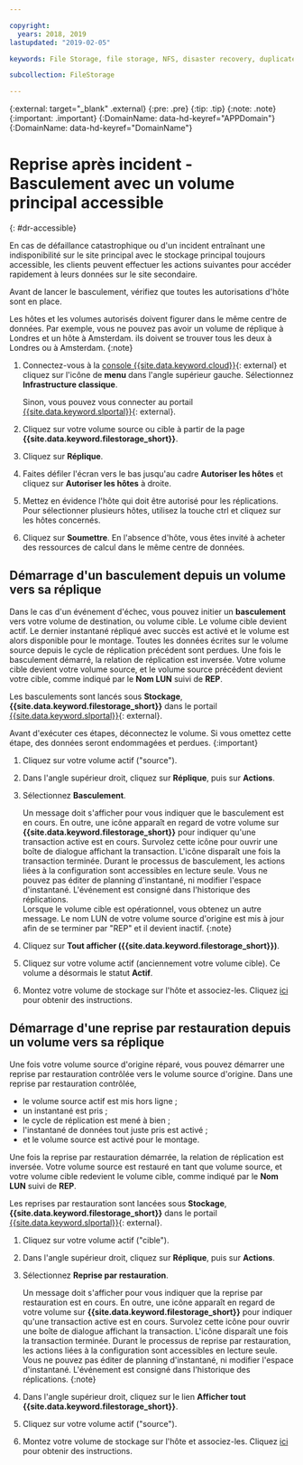 ```yaml
---

copyright:
  years: 2018, 2019
lastupdated: "2019-02-05"

keywords: File Storage, file storage, NFS, disaster recovery, duplicate volume, replica volume, failover, failback,

subcollection: FileStorage

---
```

{:external: target="_blank" .external}
{:pre: .pre}
{:tip: .tip}
{:note: .note}
{:important: .important}
{:DomainName: data-hd-keyref="APPDomain"}
{:DomainName: data-hd-keyref="DomainName"}

# Reprise après incident - Basculement avec un volume principal accessible
{: #dr-accessible}

En cas de défaillance catastrophique ou d'un incident entraînant une indisponibilité sur le site principal avec le stockage principal toujours accessible, les clients peuvent effectuer les actions suivantes pour accéder rapidement à leurs données sur le site secondaire.

Avant de lancer le basculement, vérifiez que toutes les autorisations d'hôte sont en place.

Les hôtes et les volumes autorisés doivent figurer dans le même centre de données. Par exemple, vous ne pouvez pas avoir un volume de réplique à Londres et un hôte à Amsterdam. ils doivent se trouver tous les deux à Londres ou à Amsterdam.
{:note}

1. Connectez-vous à la [console {{site.data.keyword.cloud}}](https://{DomainName}/catalog){: external} et cliquez sur l'icône de **menu** dans l'angle supérieur gauche. Sélectionnez **Infrastructure classique**.

   Sinon, vous pouvez vous connecter au portail [{{site.data.keyword.slportal}}](https://control.softlayer.com/){: external}.
1. Cliquez sur votre volume source ou cible à partir de la page **{{site.data.keyword.filestorage_short}}**.
2. Cliquez sur **Réplique**.
3. Faites défiler l'écran vers le bas jusqu'au cadre **Autoriser les hôtes** et cliquez sur **Autoriser les hôtes** à droite.
4. Mettez en évidence l'hôte qui doit être autorisé pour les réplications. Pour sélectionner plusieurs hôtes, utilisez la touche ctrl et cliquez sur les hôtes concernés.
5. Cliquez sur **Soumettre**. En l'absence d'hôte, vous êtes invité à acheter des ressources de calcul dans le même centre de données.

## Démarrage d'un basculement depuis un volume vers sa réplique

Dans le cas d'un événement d'échec, vous pouvez initier un **basculement** vers votre volume de destination, ou volume cible. Le volume cible devient actif. Le dernier instantané répliqué avec succès est activé et le volume est alors disponible pour le montage. Toutes les données écrites sur le volume source depuis le cycle de réplication précédent sont perdues. Une fois le basculement démarré, la relation de réplication est inversée. Votre volume cible devient votre volume source, et le volume source précédent devient votre cible, comme indiqué par le **Nom LUN** suivi de **REP**.

Les basculements sont lancés sous **Stockage**, **{{site.data.keyword.filestorage_short}}** dans le portail [{{site.data.keyword.slportal}}](https://control.softlayer.com/){: external}.

Avant d'exécuter ces étapes, déconnectez le volume. Si vous omettez cette étape, des données seront endommagées et perdues.
{:important}

1. Cliquez sur votre volume actif ("source").
2. Dans l'angle supérieur droit, cliquez sur **Réplique**, puis sur **Actions**.
3. Sélectionnez **Basculement**.

   Un message doit s'afficher pour vous indiquer que le basculement est en cours. En outre, une icône apparaît en regard de votre volume sur **{{site.data.keyword.filestorage_short}}** pour indiquer qu'une transaction active est en cours. Survolez cette icône pour ouvrir une boîte de dialogue affichant la transaction. L'icône disparaît une fois la transaction terminée. Durant le processus de basculement, les actions liées à la configuration sont accessibles en lecture seule. Vous ne pouvez pas éditer de planning d'instantané, ni modifier l'espace d'instantané. L'événement est consigné dans l'historique des réplications.<br/> Lorsque le volume cible est opérationnel, vous obtenez un autre message. Le nom LUN de votre volume source d'origine est mis à jour afin de se terminer par "REP" et il devient inactif.
   {:note}
4. Cliquez sur **Tout afficher ({{site.data.keyword.filestorage_short}})**.
5. Cliquez sur votre volume actif (anciennement votre volume cible). Ce volume a désormais le statut **Actif**.
6. Montez votre volume de stockage sur l'hôte et associez-les. Cliquez [ici](/docs/infrastructure/FileStorage?topic=FileStorage-orderingConsole) pour obtenir des instructions.


## Démarrage d'une reprise par restauration depuis un volume vers sa réplique

Une fois votre volume source d'origine réparé, vous pouvez démarrer une reprise par restauration contrôlée vers le volume source d'origine. Dans une reprise par restauration contrôlée,

- le volume source actif est mis hors ligne ;
- un instantané est pris ;
- le cycle de réplication est mené à bien ;
- l'instantané de données tout juste pris est activé ;
- et le volume source est activé pour le montage.

Une fois la reprise par restauration démarrée, la relation de réplication est inversée. Votre volume source est restauré en tant que volume source, et votre volume cible redevient le volume cible, comme indiqué par le **Nom LUN** suivi de **REP**.

Les reprises par restauration sont lancées sous **Stockage**, **{{site.data.keyword.filestorage_short}}** dans le portail [{{site.data.keyword.slportal}}](https://control.softlayer.com/){: external}.

1. Cliquez sur votre volume actif ("cible").
2. Dans l'angle supérieur droit, cliquez sur **Réplique**, puis sur **Actions**.
3. Sélectionnez **Reprise par restauration**.

   Un message doit s'afficher pour vous indiquer que la reprise par restauration est en cours. En outre, une icône apparaît en regard de votre volume sur **{{site.data.keyword.filestorage_short}}** pour indiquer qu'une transaction active est en cours. Survolez cette icône pour ouvrir une boîte de dialogue affichant la transaction. L'icône disparaît une fois la transaction terminée. Durant le processus de reprise par restauration, les actions liées à la configuration sont accessibles en lecture seule. Vous ne pouvez pas éditer de planning d'instantané, ni modifier l'espace d'instantané. L'événement est consigné dans l'historique des réplications.
   {:note}
4. Dans l'angle supérieur droit, cliquez sur le lien **Afficher tout {{site.data.keyword.filestorage_short}}**.
5. Cliquez sur votre volume actif ("source").
6. Montez votre volume de stockage sur l'hôte et associez-les. Cliquez [ici](/docs/infrastructure/FileStorage?topic=FileStorage-orderingConsole) pour obtenir des instructions.
